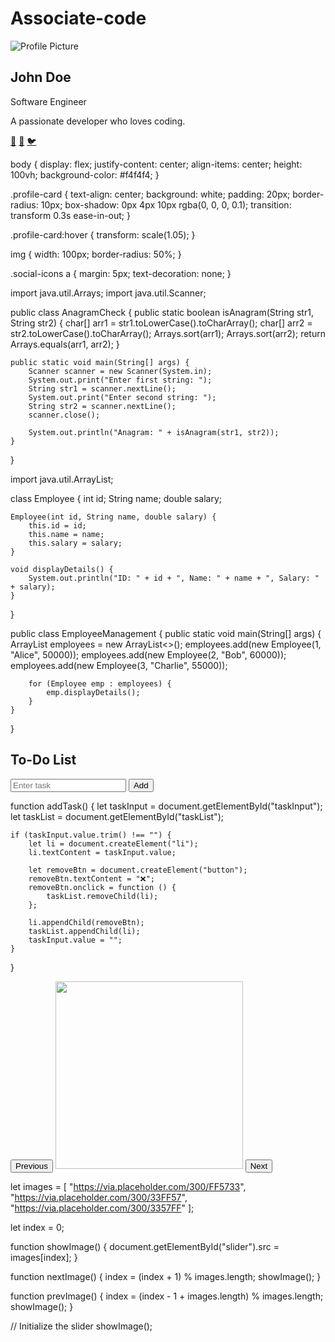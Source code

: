 # Associate-code
<!DOCTYPE html>
<html lang="en">
<head>
    <meta charset="UTF-8">
    <meta name="viewport" content="width=device-width, initial-scale=1.0">
    <title>Profile Card</title>
    <link rel="stylesheet" href="styles.css">
</head>
<body>
    <div class="profile-card">
        <img src="profile.jpg" alt="Profile Picture">
        <h2>John Doe</h2>
        <p>Software Engineer</p>
        <p>A passionate developer who loves coding.</p>
        <div class="social-icons">
            <a href="#">🔗</a>
            <a href="#">📘</a>
            <a href="#">🐦</a>
        </div>
    </div>
</body>
</html>

body {
    display: flex;
    justify-content: center;
    align-items: center;
    height: 100vh;
    background-color: #f4f4f4;
}

.profile-card {
    text-align: center;
    background: white;
    padding: 20px;
    border-radius: 10px;
    box-shadow: 0px 4px 10px rgba(0, 0, 0, 0.1);
    transition: transform 0.3s ease-in-out;
}

.profile-card:hover {
    transform: scale(1.05);
}

img {
    width: 100px;
    border-radius: 50%;
}

.social-icons a {
    margin: 5px;
    text-decoration: none;
}

import java.util.Arrays;
import java.util.Scanner;

public class AnagramCheck {
    public static boolean isAnagram(String str1, String str2) {
        char[] arr1 = str1.toLowerCase().toCharArray();
        char[] arr2 = str2.toLowerCase().toCharArray();
        Arrays.sort(arr1);
        Arrays.sort(arr2);
        return Arrays.equals(arr1, arr2);
    }

    public static void main(String[] args) {
        Scanner scanner = new Scanner(System.in);
        System.out.print("Enter first string: ");
        String str1 = scanner.nextLine();
        System.out.print("Enter second string: ");
        String str2 = scanner.nextLine();
        scanner.close();

        System.out.println("Anagram: " + isAnagram(str1, str2));
    }
}


import java.util.ArrayList;

class Employee {
    int id;
    String name;
    double salary;

    Employee(int id, String name, double salary) {
        this.id = id;
        this.name = name;
        this.salary = salary;
    }

    void displayDetails() {
        System.out.println("ID: " + id + ", Name: " + name + ", Salary: " + salary);
    }
}

public class EmployeeManagement {
    public static void main(String[] args) {
        ArrayList<Employee> employees = new ArrayList<>();
        employees.add(new Employee(1, "Alice", 50000));
        employees.add(new Employee(2, "Bob", 60000));
        employees.add(new Employee(3, "Charlie", 55000));

        for (Employee emp : employees) {
            emp.displayDetails();
        }
    }
}


<!DOCTYPE html>
<html lang="en">
<head>
    <meta charset="UTF-8">
    <meta name="viewport" content="width=device-width, initial-scale=1.0">
    <title>To-Do List</title>
</head>
<body>
    <h2>To-Do List</h2>
    <input type="text" id="taskInput" placeholder="Enter task">
    <button onclick="addTask()">Add</button>
    <ul id="taskList"></ul>
    <script src="todo.js"></script>
</body>
</html>


function addTask() {
    let taskInput = document.getElementById("taskInput");
    let taskList = document.getElementById("taskList");

    if (taskInput.value.trim() !== "") {
        let li = document.createElement("li");
        li.textContent = taskInput.value;

        let removeBtn = document.createElement("button");
        removeBtn.textContent = "❌";
        removeBtn.onclick = function () {
            taskList.removeChild(li);
        };

        li.appendChild(removeBtn);
        taskList.appendChild(li);
        taskInput.value = "";
    }
}

<!DOCTYPE html>
<html lang="en">
<head>
    <meta charset="UTF-8">
    <meta name="viewport" content="width=device-width, initial-scale=1.0">
    <title>Image Slider</title>
</head>
<body>
    <div>
        <button onclick="prevImage()">Previous</button>
        <img id="slider" src="" width="300px">
        <button onclick="nextImage()">Next</button>
    </div>
    <script src="slider.js"></script>
</body>
</html>


let images = [
    "https://via.placeholder.com/300/FF5733",
    "https://via.placeholder.com/300/33FF57",
    "https://via.placeholder.com/300/3357FF"
];

let index = 0;

function showImage() {
    document.getElementById("slider").src = images[index];
}

function nextImage() {
    index = (index + 1) % images.length;
    showImage();
}

function prevImage() {
    index = (index - 1 + images.length) % images.length;
    showImage();
}

// Initialize the slider
showImage();



